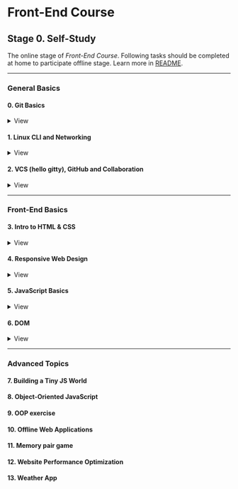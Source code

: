 # Front-End Course

## Stage 0. Self-Study

The online stage of _Front-End Course_. Following tasks should be completed at home to participate offline stage. Learn more in [README](https://github.com/kottans/frontend/blob/master/README.md).

---

### General Basics

<!----------------------------- 0. Git Basics --------------------------------->

#### 0. Git Basics

<details><summary>View</summary>

![]()

</details>

<!----------------------------- 1. Linux CLI and Networking --------------------------------->

#### 1. Linux CLI and Networking

<details><summary>View</summary>

![]()

</details>

<!---------------- 2. VCS (hello gitty), GitHub and Collaboration ----------------->

#### 2. VCS (hello gitty), GitHub and Collaboration

<details><summary>View</summary>

![]()

</details>

---

### Front-End Basics

<!------------------------- 3. Intro to HTML &amp; CSS ---------------------------->

#### 3. Intro to HTML &amp; CSS

<details><summary>View</summary>

![]()

</details>

<!------------------------- 4. Responsive Web Design ------------------------------>

#### 4. Responsive Web Design

<details><summary>View</summary>

![]()

</details>

<!--------------------------- 5. JavaScript Basics -------------------------------->

#### 5. JavaScript Basics

<details><summary>View</summary>

![]()

</details>

<!----------------------------------- 6. DOM -------------------------------------->

#### 6. DOM

<details><summary>View</summary>

![]()

</details>

---

### Advanced Topics

#### 7. Building a Tiny JS World

#### 8. Object-Oriented JavaScript

#### 9. OOP exercise

#### 10. Offline Web Applications

#### 11. Memory pair game

#### 12. Website Performance Optimization

#### 13. Weather App
